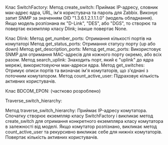Клас SwitchFactory:
Метод create_switch: Приймає IP-адресу, словник мак-адрес ядра, URL, ім'я користувача та пароль для Zabbix. Виконує запит SNMP за значенням OID "1.3.6.1.2.1.1.1.0" (модель обладнання). Якщо модель розпізнана як "D-Link", "DES", або "DGS", то створює та повертає екземпляр класу Dlink; інакше повертає None.

Клас Dlink:
Метод get_number_ports: Отримання кількості портів на комутаторі
Метод get_status_ports: Отримання статусу порту (up або down)
Метод get_description_ports: 
Метод get_mac_ports: Використовує SNMP для отримання MAC-адресів для кожного порту окремо, або всіх разом.
Метод search_uplink: Знаходить порт, який є "uplink" до ядра мережі, використовуючи мак-адреси ядра.
Метод get_switches: Отримує описи портів та визначає ім'я комутаторів, що з'єднані з поточним комутатором.
Метод count_active_user: Підраховує кількість активних користувачів.

Клас BDCOM_EPON: (частково розроблено)

Traverse_switch_hierarchy:

Метод traverse_switch_hierarchy: Приймає IP-адресу комутатора. Спочатку створює екземпляр класу SwitchFactory і викликає метод create_switch для отримання конкретного екземпляра класу комутатора в залежності від моделі. Якщо комутатор розпізнано, викликає метод count_active_user та рекурсивно викликає себе для нижніх комутаторів. Повертає кількість активних користувачів.



